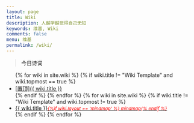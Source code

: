 ```yaml
---
layout: page
title: Wiki
description: 人越学越觉得自己无知
keywords: 维基, Wiki
comments: false
menu: 维基
permalink: /wiki/
---
```


<blockquote>
    <a id="poem">今日诗词</a>
    <a id="author"></a>
</blockquote>
<script src="https://sdk.jinrishici.com/v2/browser/jinrishici.js" charset="utf-8"></script>
<script type="text/javascript">
    jinrishici.load(function(result) {
      var poem =  result.data.content;
      var author = "——" + result.data.origin.author +"《" + result.data.origin.title + "》";
      document.getElementById("poem").innerHTML = poem;
      document.getElementById("author").innerHTML = author;
    })
</script>

<ul class="listing">
{% for wiki in site.wiki %}
{% if wiki.title != "Wiki Template" and wiki.topmost == true %}
<li class="listing-item"><a href="{{ site.url }}{{ wiki.url }}"><span class="top-most-flag">[置顶]</span>{{ wiki.title }}</a></li>
{% endif %}
{% endfor %}
{% for wiki in site.wiki %}
{% if wiki.title != "Wiki Template" and wiki.topmost != true %}
<li class="listing-item"><a href="{{ site.url }}{{ wiki.url }}">{{ wiki.title }}<span style="font-size:12px;color:red;font-style:italic;">{%if wiki.layout == 'mindmap' %}  mindmap{% endif %}</span></a></li>
{% endif %}
{% endfor %}
</ul>
